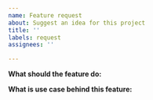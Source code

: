 ```yaml
---
name: Feature request
about: Suggest an idea for this project
title: ''
labels: request
assignees: ''

---
```


<!--
  For questions or requests for help, we would be happy if you post it on discussions.
  https://github.com/topolvm/topolvm/discussions
  -->
**What should the feature do:**

**What is use case behind this feature:**
